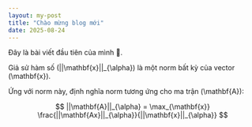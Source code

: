 ```yaml
---
layout: my-post
title: "Chào mừng blog mới"
date: 2025-08-24
---
```


Đây là bài viết đầu tiên của mình 🚀.

Giả sử hàm số \(||\mathbf{x}||_{\alpha}\) là một norm bất kỳ của vector \(\mathbf{x}\).

Ứng với norm này, định nghĩa norm tương ứng cho ma trận \(\mathbf{A}\):

$$
||\mathbf{A}||_{\alpha} = \max_{\mathbf{x}} \frac{||\mathbf{Ax}||_{\alpha}}{||\mathbf{x}||_{\alpha}}
$$
